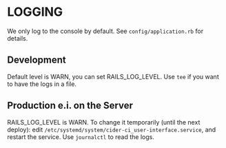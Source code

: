 # LOGGING

We only log to the console by default.
See `config/application.rb` for details.

## Development

Default level is WARN, you can set RAILS_LOG_LEVEL. Use `tee` if you want to
have the logs in a file.

## Production e.i. on the Server

RAILS_LOG_LEVEL is WARN. To change it temporarily (until the next deploy): edit
`/etc/systemd/system/cider-ci_user-interface.service`, and restart the service.
Use `journalctl` to read the logs.
